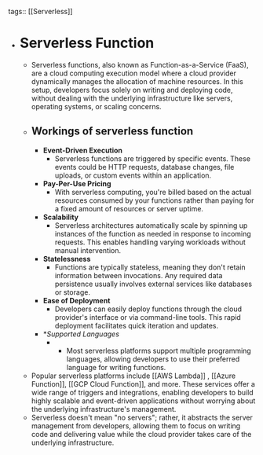 tags:: [[Serverless]]

- # Serverless Function
	- Serverless functions, also known as Function-as-a-Service (FaaS), are a cloud computing execution model where a cloud provider dynamically manages the allocation of machine resources. In this setup, developers focus solely on writing and deploying code, without dealing with the underlying infrastructure like servers, operating systems, or scaling concerns.
	- ## Workings of serverless function
		- **Event-Driven Execution**
			- Serverless functions are triggered by specific events. These events could be HTTP requests, database changes, file uploads, or custom events within an application.
		- **Pay-Per-Use Pricing**
			- With serverless computing, you're billed based on the actual resources consumed by your functions rather than paying for a fixed amount of resources or server uptime.
		- **Scalability**
			- Serverless architectures automatically scale by spinning up instances of the function as needed in response to incoming requests. This enables handling varying workloads without manual intervention.
		- **Statelessness**
			- Functions are typically stateless, meaning they don't retain information between invocations. Any required data persistence usually involves external services like databases or storage.
		- **Ease of Deployment**
			- Developers can easily deploy functions through the cloud provider's interface or via command-line tools. This rapid deployment facilitates quick iteration and updates.
		- **Supported Languages*
			- * Most serverless platforms support multiple programming languages, allowing developers to use their preferred language for writing functions.
	- Popular serverless platforms include [[AWS Lambda]] , [[Azure Function]], [[GCP Cloud Function]], and more. These services offer a wide range of triggers and integrations, enabling developers to build highly scalable and event-driven applications without worrying about the underlying infrastructure's management.
	- Serverless doesn't mean "no servers"; rather, it abstracts the server management from developers, allowing them to focus on writing code and delivering value while the cloud provider takes care of the underlying infrastructure.